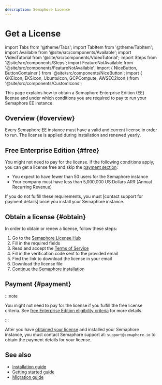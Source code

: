 ```yaml
---
description: Semaphore License
---
```


# Get a License

import Tabs from '@theme/Tabs';
import TabItem from '@theme/TabItem';
import Available from '@site/src/components/Available';
import VideoTutorial from '@site/src/components/VideoTutorial';
import Steps from '@site/src/components/Steps';
import FeatureNotAvailable from '@site/src/components/FeatureNotAvailable';
import { NiceButton, ButtonContainer } from '@site/src/components/NiceButton';
import { GKEIcon, EKSIcon, UbuntuIcon, GCPCompute, AWSEC2Icon } from '@site/src/components/CustomIcons';

This page explains how to obtain a Semaphore Enterprise Edition (EE) license and under which conditions you are required to pay to run your Semaphore EE instance.

## Overview {#overview}

Every Semaphore EE instance must have a valid and current license in order to run. The license is applied during installation and renewed yearly.

## Free Enterprise Edition {#free}

You might not need to pay for the license. If the following conditions apply, you can get a license free and skip the [payment section](#payment):

- You expect to have fewer than 50 users for the Semaphore instance
- Your company must have less than 5,000,000 US Dollars ARR (Annual Recurring Revenue)

If you do not fulfill these requirements, you must [contact support for payment details] once you install your Semaphore instance.

## Obtain a license {#obtain}

In order to obtain or renew a license, follow these steps:

<Steps>

1. Go to the [Semaphore License Hub](https://license-server.test.sonprem.com/)
2. Fill in the required fields
3. Read and accept the [Terms of Service](https://github.com/semaphoreio/semaphore/blob/main/ee/LICENSE)
4. Fill in the verification code sent to the provided email
5. Find the link to download the license in your email
6. Download the license file
7. Continue the [Semaphore installation](./install)

</Steps>

## Payment {#payment}

:::note

You might not need to pay for the license if you fulfill the free license criteria. See [free Enterprise Edition eligibility criteria](#free) for more details.

:::

After you have [obtained your license](#obtain) and installed your Semaphore instance, you must contact Semaphore support at: `support@semaphore.io` to obtain the payment details for your license.

## See also

- [Installation guide](./install)
- [Getting started guide](./guided-tour)
- [Migration guide](./migration/overview)

